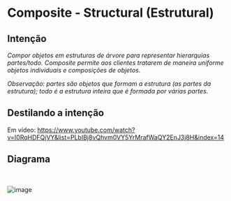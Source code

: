 # Composite - Structural (Estrutural)

## Intenção

_Compor objetos em estruturas de árvore para representar hierarquias partes/todo. Composite permite aos clientes tratarem de maneira uniforme objetos individuais e composições de objetos._

_Observação: partes são objetos que formam a estrutura (as partes da estrutura); todo é a estrutura inteira que é formada por várias partes._

## Destilando a intenção

Em vídeo: https://www.youtube.com/watch?v=I0RqHDFQjVY&list=PLbIBj8vQhvm0VY5YrMrafWaQY2EnJ3j8H&index=14

## Diagrama

<br/>

![image](https://user-images.githubusercontent.com/59940855/164016201-6e04359f-6f3c-4645-973a-36e31c4695b4.png)
